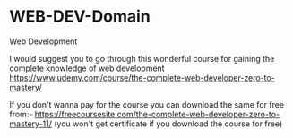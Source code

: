 # WEB-DEV-Domain
Web Development 

I would suggest you to go through this wonderful course for gaining the complete knowledge of web development
https://www.udemy.com/course/the-complete-web-developer-zero-to-mastery/

If you don't wanna pay for the course you can download the same for free from:- 
https://freecoursesite.com/the-complete-web-developer-zero-to-mastery-11/
(you won't get certificate if you download the course for free)
